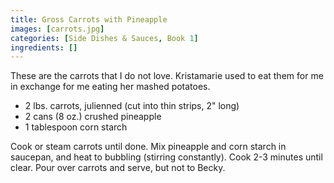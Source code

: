 ```yaml
---
title: Gross Carrots with Pineapple
images: [carrots.jpg]
categories: [Side Dishes & Sauces, Book 1]
ingredients: []
---
```


 These are the carrots that I
do not love. Kristamarie used to eat them for me in exchange for me
eating her mashed potatoes.

-   2 lbs. carrots, julienned (cut into thin strips, 2" long)
-   2 cans (8 oz.) crushed pineapple
-   1 tablespoon corn starch

Cook or steam carrots until done. Mix pineapple and corn starch in
saucepan, and heat to bubbling (stirring constantly). Cook 2-3 minutes
until clear. Pour over carrots and serve, but not to Becky.

 